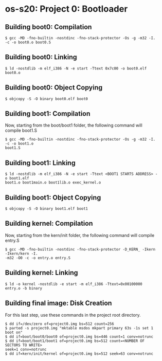 # os-s20: Project 0: Bootloader

## Building boot0: Compilation
```
$ gcc​ -MD -fno-builtin -nostdinc -fno-stack-protector -Os -g -m32 -I. -c -o boot0.o boot0.S
```
## Building boot0: Linking
```
$ ​ld -nostdlib -m elf_i386 -N -e start -Ttext 0x7c00 -o boot0.elf boot0.o
```
## Building boot0: Object Copying
```
$ objcopy -S -O binary boot0.elf boot0
```

## Building boot1: Compilation
Now, starting from the boot/boot1 folder, the following command will compile boot1.S
```
$ gcc -MD -fno-builtin -nostdinc -fno-stack-protector -Os -g -m32 -I. -c -o boot1.o
boot1.S
```

## Building boot1: Linking
```
$ ld -nostdlib -m elf_i386 -N -e start -Ttext <BOOT1 STARTS ADDRESS> -o boot1.elf
boot1.o boot1main.o boot1lib.o exec_kernel.o
```

## Building boot1: Object Copying
```
$ objcopy -S -O binary boot1.elf boot1
```

## Building kernel: Compilation
Now, starting from the kern/init folder, the following command will compile entry.S
```
$ gcc -MD -fno-builtin -nostdinc -fno-stack-protector -D_KERN_ -Ikern -Ikern/kern -I.
-m32 -O0 -c -o entry.o entry.S
```

## Building kernel: Linking
```
$ ld -o kernel -nostdlib -e start -m elf_i386 -Ttext=0x00100000 entry.o -b binary
```

## Building final image: Disk Creation
For this last step, use these commands in the project root directory.
```
$ dd if=/dev/zero of=project0.img bs=512 count=256
$ parted -s project0.img "mktable msdos mkpart primary 63s -1s set 1 boot on"
$ dd if=boot/boot0/boot0 of=project0.img bs=446 count=1 conv=notrunc
$ dd if=boot/boot1/boot1 of=project0.img bs=512 count=<NUMBER OF SECTORS TO WRITE>
seek=1 conv=notrunc
$ dd if=kern/init/kernel of=project0.img bs=512 seek=63 conv=notrunc
```

